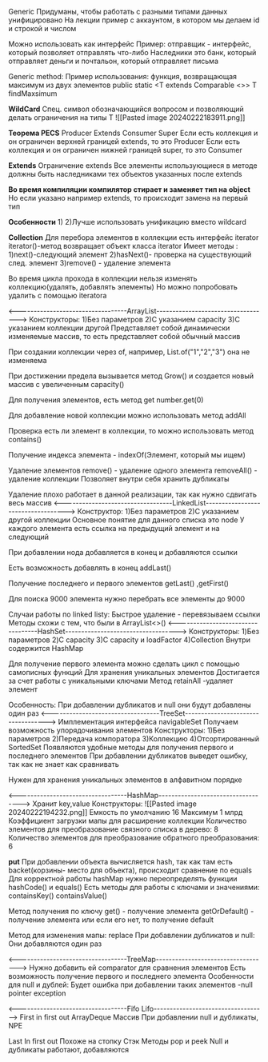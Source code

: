 Generic 
Придуманы, чтобы работать с разными типами данных унифицировано
На лекции пример с аккаунтом, в котором мы делаем id и строкой и числом

Можно использовать как интерфейс
Пример: отправщик - интерфейс, который позволяет отправлять что-либо
Наследники это банк, который отправляет деньги и почтальон, который отправляет письма

Generic method:
Пример использования: функция, возвращающая максимум из двух элементов
public static <T extends Comparable <>> T findMaxsimum

**WildCard**
Спец. символ обозначающийся вопросом и позволяющий делать ограничения на типы T
![[Pasted image 20240222183911.png]]


**Теорема PECS**
Producer Extends Consumer Super
Если есть коллекция и он ограничен верхней границей extends, то это Producer
Если есть коллекция и он ограничен нижней границей super, то это Consumer




**Extends**
Ограничение extends
Все элементы использующиеся в методе должны быть наследниками тех объектов указанных после extends

**Во время компиляции компилятор стирает и заменяет тип на object**
Но если указано например extends, то происходит замена на первый тип

**Особенности**
1)
2)Лучше использовать унификацию вместо wildcard



**Collection**
Для перебора элементов в коллекции есть интерфейс iterator
iterator()-метод возвращает объект класса iterator
Имеет методы :
1)next()-следующий элемент
2)hasNext()- проверка на существующий след. элемент
3)remove() - удаление элемента

Во время цикла прохода в коллекции нельзя изменять коллекцию(удалять, добавлять элементы)
Но можно попробовать удалить с помощью iteratora

<----------------------------------ArrayList----------------------------------->
Конструкторы:
1)Без параметров
2)С указанием capacity
3)С указанием коллекции другой
Представляет собой динамически изменяемые массив, то есть представляет собой обычный массив

При создании коллекции через of, например, List.of("1","2","3") она не изменяема

При достижении предела вызывается метод Grow() и создается новый массив с увеличенным capacity()

Для получения элементов, есть метод get 
number.get(0)

Для добавление новой коллекции можно использовать метод addAll 

Проверка есть ли элемент в коллекции, то можно использовать метод contains()

Получение индекса элемента - indexOf(Элемент, который мы ищем)

Удаление элементов
remove() - удаление одного элемента
removeAll() - удаление коллекции
Позволяет внутри себя хранить дубликаты

Удаление плохо работает в данной реализации, так как нужно сдвигать весь массив
<----------------------------------LinkedList----------------------------------->
Конструктор:
1)Без параметров
2)С указанием другой коллекции
Основное понятие для данного списка это node
У каждого элемента есть ссылка на предыдущий элемент и на следующий

При добавлении нода добавляется в конец и добавляются ссылки

Есть возможность добавлять в конец addLast()

Получение последнего и первого элементов getLast() ,getFirst()

Для поиска 9000 элемента нужно перебрать все элементы до 9000

Случаи работы по linked listу:
Быстрое удаление - перевязываем ссылки
Методы схожи с тем, что были в ArrayList<>()
<----------------------------------HashSet----------------------------------->
Конструкторы:
1)Без параметров
2)С capacity 
3)C capacity и loadFactor 
4)Collection
Внутри содержится HashMap

Для получение первого элемента можно сделать цикл с помощью самописных функций
Для хранения уникальных элементов
Достигается за счет работы с уникальными ключами
Метод retainAll -удаляет элемент

Особенность:
При добавлении дубликатов и null они будут добавлены один раз
<----------------------------------TreeSet----------------------------------->
Имплементация интерфейса navigableSet
Получаем возможность упорядочивания элементов
Конструкторы:
1)Без параметров
2)Передача компоратора
3)Коллекцию
4)Отсортированный SortedSet
Появляются удобные методы для получения первого и последнего элементов
При добавлении дубликатов выведет ошибку, так как не знает как сравнивать

Нужен для хранения уникальных элементов в алфавитном порядке

<----------------------------------HashMap----------------------------------->
Хранит key,value 
Конструкторы:
![[Pasted image 20240222194232.png]]
Емкость по умолчанию 16
Максимум 1 млрд
Коэффициент загрузки мапы для расширение коллекции
Количество элементов для преобразование связного списка в дерево: 8
Количество элементов для преобразование обратного преобразования: 6

**put**
При добавлении объекта вычисляется hash, так как там есть backet(корзины- место для объекта), происходит сравнение по equals
Для корректной работы hashMap нужно переопределять функции hashCode() и equals()
Есть методы для работы с ключами и значениями:
containsKey()
containsValue()

Метод получения по ключу
get()  - получение элемента
getOrDefault() - получение элемента или если его нет, то получение default

Метод для изменения мапы:
replace
При добавлении дубликатов и null:
Они добавляются один раз

<----------------------------------TreeMap----------------------------------->
Нужно добавить ей comparator для сравнения элементов
Есть возможность получение первого и последнего элемента 
Особенности для null и дублей:
Будет ошибка при добавлении таких элементов -null pointer exception

<----------------------------------Fifo Lifo----------------------------------->
First in first out 
ArrayDeque
Массив 
При добавлении null и дубликаты, NPE

Last In first out
Похоже на стопку
Стэк
Методы pop и peek
Null и дубликаты работают, добавляются 




